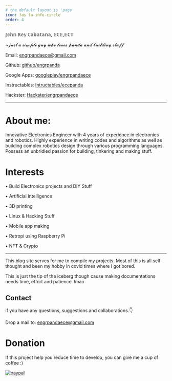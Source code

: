 ```yaml
---
# the default layout is 'page'
icon: fas fa-info-circle
order: 4
---
```



𝕁𝕠𝕙𝕟 ℝ𝕖𝕪 ℂ𝕒𝕓𝕒𝕥𝕒𝕟𝕒, 𝔼ℂ𝔼,𝔼ℂ𝕋 

~𝓳𝓾𝓼𝓽 𝓪 𝓼𝓲𝓶𝓹𝓵𝓮 𝓰𝓾𝔂 𝔀𝓱𝓸 𝓵𝓸𝓿𝓮𝓼 𝓹𝓪𝓷𝓭𝓪 𝓪𝓷𝓭 𝓫𝓾𝓲𝓵𝓭𝓲𝓷𝓰 𝓼𝓽𝓾𝓯𝓯

Email: engrpandaece@gmail.com

Github: 
<a href="https://Github.com/engrpanda">github/engrpanda</a>

Google Apps: <a href="https://play.google.com/store/apps/developer?id=engrpandaece&hl=en">googleplay/engrpandaece</a>

Instructables: <a href="https://www.instructables.com/member/ECEPanda/">Intructables/ecepanda</a>


Hackster: <a href="https://www.hackster.io/engrpandaece">Hackster/engrpandaece</a>

---

# About me:
Innovative Electronics Engineer with 4 years of experience in electronics and robotics.
Highly experience in writing codes and algorithms as well as building complex robotics design through 
various programming languages. Possess an unbridled passion for building, tinkering and making stuff.

# Interests
• Build Electronics projects and DIY Stuff 

• Artificial Intelligence

• 3D printing

• Linux & Hacking Stuff

• Mobile app making

• Retropi using Raspberry Pi

• NFT & Crypto



---

This blog site serves for me to compile my projects.
Most of this is all self thought and been my hobby in covid times where i got bored.

This is just the tip of the iceberg though cause making documentations needs time, effort and patience. lmao



## Contact

if you have any questions, suggestions and collaborations.👇

Drop a mail to: engrpandaece@gmail.com

# Donation
If this project help you reduce time to develop, you can give me a cup of coffee :) 

[![paypal](https://www.paypalobjects.com/en_US/i/btn/btn_donateCC_LG.gif)](https://www.paypal.com/paypalme/engrpandaece)

